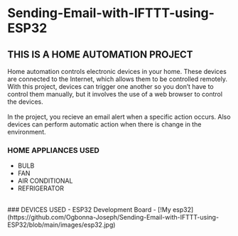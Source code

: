 # Sending-Email-with-IFTTT-using-ESP32
## THIS IS A HOME AUTOMATION PROJECT
Home automation controls electronic devices in your home. These devices are connected to the Internet, which allows them to be controlled remotely. With this project, devices can trigger one another so you don’t have to control them manually, but it involves the use of a web browser to control the devices. 
<br>
<br>
In the project, you recieve an email alert when a specific action occurs. Also devices can perform automatic action when there is change in the environment.

### HOME APPLIANCES USED
- BULB
- FAN
- AIR CONDITIONAL
- REFRIGERATOR

<br>
### DEVICES USED
- ESP32 Development Board   
-  [!My esp32](https://github.com/Ogbonna-Joseph/Sending-Email-with-IFTTT-using-ESP32/blob/main/images/esp32.jpg)
